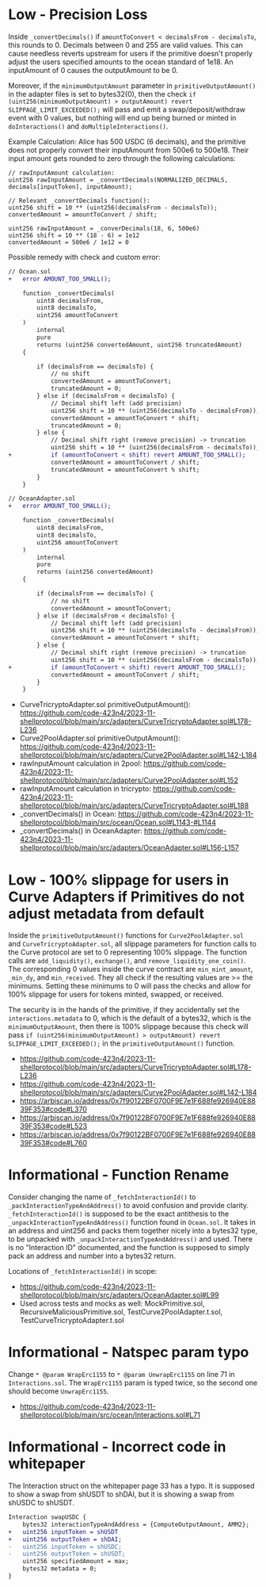 # Low - Precision Loss
Inside `_convertDecimals()` if `amountToConvert < decimalsFrom - decimalsTo`, this rounds to 0. Decimals between 0 and 255 are valid values. This can cause needless reverts upstream for users if the primitive doesn't properly adjust the users specified amounts to the ocean standard of 1e18. An inputAmount of 0 causes the outputAmount to be 0.

Moreover, if the `minimumOutputAmount` parameter in `primitiveOutputAmount()` in the adapter files is set to bytes32(0), then the check `if (uint256(minimumOutputAmount) > outputAmount) revert SLIPPAGE_LIMIT_EXCEEDED();` will pass and emit a swap/deposit/withdraw event with 0 values, but nothing will end up being burned or minted in `doInteractions()` and `doMultipleInteractions()`.

Example Calculation: Alice has 500 USDC (6 decimals), and the primitive does not properly convert their inputAmount from 500e6 to 500e18. Their input amount gets rounded to zero through the following calculations:


```
// rawInputAmount calculation:
uint256 rawInputAmount = _convertDecimals(NORMALIZED_DECIMALS, decimals[inputToken], inputAmount);

// Relevant _convertDecimals function():
uint256 shift = 10 ** (uint256(decimalsFrom - decimalsTo));
convertedAmount = amountToConvert / shift;
```

```
uint256 rawInputAmount = _converDecimals(18, 6, 500e6)
uint256 shift = 10 ** (18 - 6) = 1e12
convertedAmount = 500e6 / 1e12 = 0
```

Possible remedy with check and custom error:


```diff
// Ocean.sol
+   error AMOUNT_TOO_SMALL();

    function _convertDecimals(
        uint8 decimalsFrom,
        uint8 decimalsTo,
        uint256 amountToConvert
    )
        internal
        pure
        returns (uint256 convertedAmount, uint256 truncatedAmount)
    {

        if (decimalsFrom == decimalsTo) {
            // no shift
            convertedAmount = amountToConvert;
            truncatedAmount = 0;
        } else if (decimalsFrom < decimalsTo) {
            // Decimal shift left (add precision)
            uint256 shift = 10 ** (uint256(decimalsTo - decimalsFrom));
            convertedAmount = amountToConvert * shift;
            truncatedAmount = 0;
        } else {
            // Decimal shift right (remove precision) -> truncation
            uint256 shift = 10 ** (uint256(decimalsFrom - decimalsTo));
+           if (amountToConvert < shift) revert AMOUNT_TOO_SMALL();
            convertedAmount = amountToConvert / shift;
            truncatedAmount = amountToConvert % shift;
        }
    }
```

```diff
// OceanAdapter.sol
+   error AMOUNT_TOO_SMALL();

    function _convertDecimals(
        uint8 decimalsFrom,
        uint8 decimalsTo,
        uint256 amountToConvert
    )
        internal
        pure
        returns (uint256 convertedAmount)
    {

        if (decimalsFrom == decimalsTo) {
            // no shift
            convertedAmount = amountToConvert;
        } else if (decimalsFrom < decimalsTo) {
            // Decimal shift left (add precision)
            uint256 shift = 10 ** (uint256(decimalsTo - decimalsFrom));
            convertedAmount = amountToConvert * shift;
        } else {
            // Decimal shift right (remove precision) -> truncation
            uint256 shift = 10 ** (uint256(decimalsFrom - decimalsTo));
+           if (amountToConvert < shift) revert AMOUNT_TOO_SMALL();
            convertedAmount = amountToConvert / shift;
        }
    }
```

* CurveTricryptoAdapter.sol primitiveOutputAmount(): https://github.com/code-423n4/2023-11-shellprotocol/blob/main/src/adapters/CurveTricryptoAdapter.sol#L178-L236
* Curve2PoolAdapter.sol primitiveOutputAmount(): https://github.com/code-423n4/2023-11-shellprotocol/blob/main/src/adapters/Curve2PoolAdapter.sol#L142-L184
* rawInputAmount calculation in 2pool: https://github.com/code-423n4/2023-11-shellprotocol/blob/main/src/adapters/Curve2PoolAdapter.sol#L152
* rawInputAmount calculation in tricrypto: https://github.com/code-423n4/2023-11-shellprotocol/blob/main/src/adapters/CurveTricryptoAdapter.sol#L188
* _convertDecimals() in Ocean: https://github.com/code-423n4/2023-11-shellprotocol/blob/main/src/ocean/Ocean.sol#L1143-#L1144
* _convertDecimals() in OceanAdapter: https://github.com/code-423n4/2023-11-shellprotocol/blob/main/src/adapters/OceanAdapter.sol#L156-L157


# Low - 100% slippage for users in Curve Adapters if Primitives do not adjust metadata from default
Inside the `primitiveOutputAmount()` functions for `Curve2PoolAdapter.sol` and `CurveTricryptoAdapter.sol`, all slippage parameters for function calls to the Curve protocol are set to 0 representing 100% slippage. The function calls are `add_liquidity()`, `exchange()`, and `remove_liquidity_one_coin()`. The corresponding 0 values inside the curve contract are `min_mint_amount`, `_min_dy`, and  `min_received`. They all check if the resulting values are >= the minimums. Setting these minimums to 0 will pass the checks and allow for 100% slippage for users for tokens minted, swapped, or received.

The security is in the hands of the primitive, if they accidentally set the `interactions.metadata` to 0, which is the default of a bytes32, which is the `minimumOutputAmount`, then there is 100% slippage because this check will pass `if (uint256(minimumOutputAmount) > outputAmount) revert SLIPPAGE_LIMIT_EXCEEDED();` in the `primitiveOutputAmount()` function.

* https://github.com/code-423n4/2023-11-shellprotocol/blob/main/src/adapters/CurveTricryptoAdapter.sol#L178-L236
* https://github.com/code-423n4/2023-11-shellprotocol/blob/main/src/adapters/Curve2PoolAdapter.sol#L142-L184
* https://arbiscan.io/address/0x7f90122BF0700F9E7e1F688fe926940E8839F353#code#L370
* https://arbiscan.io/address/0x7f90122BF0700F9E7e1F688fe926940E8839F353#code#L523
* https://arbiscan.io/address/0x7f90122BF0700F9E7e1F688fe926940E8839F353#code#L760


# Informational - Function Rename

Consider changing the name of `_fetchInteractionId()` to `_packInteractionTypeAndAddress()` to avoid confusion and provide clarity. `_fetchInteractionId()` is supposed to be the exact antithesis to the `_unpackInteractionTypeAndAddress()` function found in `Ocean.sol`. It takes in an address and uint256 and packs them together nicely into a bytes32 type, to be unpacked with `_unpackInteractionTypeAndAddress()` and used. There is no "Interaction ID" documented, and the function is supposed to simply pack an address and number into a bytes32 return.

Locations of `_fetchInteractionId()` in scope:
* https://github.com/code-423n4/2023-11-shellprotocol/blob/main/src/adapters/OceanAdapter.sol#L99
* Used across tests and mocks as well: MockPrimitive.sol, RecursiveMaliciousPrimitive.sol, TestCurve2PoolAdapter.t.sol, TestCurveTricryptoAdapter.t.sol


# Informational - Natspec param typo
Change `* @param WrapErc1155` to `* @param UnwrapErc1155` on line 71 in `Interactions.sol`. The `WrapErc1155` param is typed twice, so the second one should become `UnwrapErc1155`.

* https://github.com/code-423n4/2023-11-shellprotocol/blob/main/src/ocean/Interactions.sol#L71

# Informational - Incorrect code in whitepaper

The Interaction struct on the whitepaper page 33 has a typo. It is supposed to show a swap from shUSDT to shDAI, but it is showing a swap from shUSDC to shUSDT.
```diff
Interaction swapUSDC {
    bytes32 interactionTypeAndAddress = {ComputeOutputAmount, AMM2};
+   uint256 inputToken = shUSDT
+   uint256 outputToken = shDAI;
-   uint256 inputToken = shUSDC;
-   uint256 outputToken = shUSDT;
    uint256 specifiedAmount = max;
    bytes32 metadata = 0;
}
```